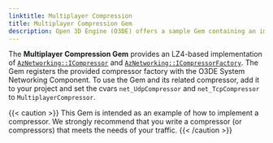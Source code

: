 ```yaml
---
linktitle: Multiplayer Compression
title: Multiplayer Compression Gem
description: Open 3D Engine (O3DE) offers a sample Gem containing an implementation of compression.
---
```


The **Multiplayer Compression Gem** provides an LZ4-based implementation of [`AzNetworking::ICompressor`](/docs/api/frameworks/aznetworking/class_az_networking_1_1_i_compressor.html) and [`AzNetworking::ICompressorFactory`](/docs/api/frameworks/aznetworking/class_az_networking_1_1_i_compressor_factory.html). The Gem registers the provided compressor factory with the O3DE System Networking Component. To use the Gem and its related compressor, add it to your project and set the cvars `net_UdpCompressor` and `net_TcpCompressor` to `MultiplayerCompressor`.

{{< caution >}}
This Gem is intended as an example of how to implement a compressor. We strongly recommend that you write a compressor (or compressors) that meets the needs of your traffic.
{{< /caution >}}
